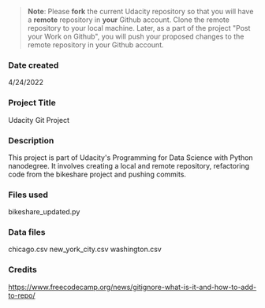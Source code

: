 >**Note**: Please **fork** the current Udacity repository so that you will have a **remote** repository in **your** Github account. Clone the remote repository to your local machine. Later, as a part of the project "Post your Work on Github", you will push your proposed changes to the remote repository in your Github account.

### Date created
4/24/2022

### Project Title
Udacity Git Project

### Description
This project is part of Udacity's Programming for Data Science with Python nanodegree. It involves creating a local and remote repository, refactoring code from the bikeshare project and pushing commits.

### Files used
bikeshare_updated.py

### Data files
chicago.csv
new_york_city.csv
washington.csv

### Credits
https://www.freecodecamp.org/news/gitignore-what-is-it-and-how-to-add-to-repo/
